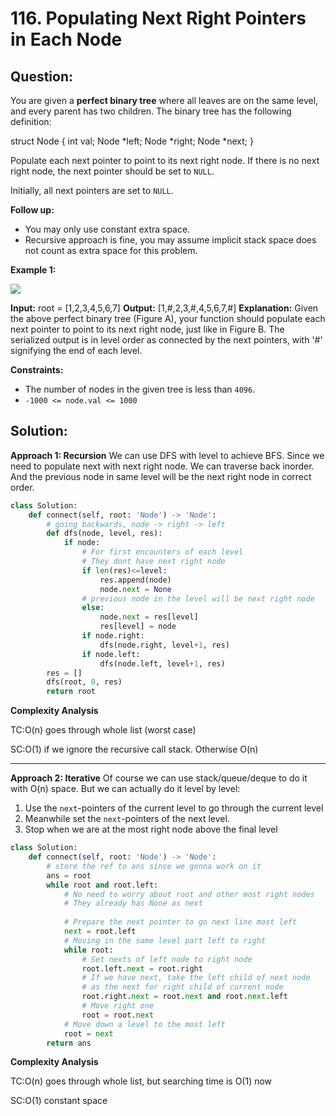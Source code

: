 
# 116. Populating Next Right Pointers in Each Node

  

  

## Question:


You are given a  **perfect binary tree** where all leaves are on the same level, and every parent has two children. The binary tree has the following definition:

struct Node {
  int val;
  Node *left;
  Node *right;
  Node *next;
}

Populate each next pointer to point to its next right node. If there is no next right node, the next pointer should be set to  `NULL`.

Initially, all next pointers are set to  `NULL`.

**Follow up:**

-   You may only use constant extra space.
-   Recursive approach is fine, you may assume implicit stack space does not count as extra space for this problem.

**Example 1:**

![](https://assets.leetcode.com/uploads/2019/02/14/116_sample.png)

**Input:** root = [1,2,3,4,5,6,7]
**Output:** [1,#,2,3,#,4,5,6,7,#]
**Explanation:** Given the above perfect binary tree (Figure A), your function should populate each next pointer to point to its next right node, just like in Figure B. The serialized output is in level order as connected by the next pointers, with '#' signifying the end of each level.

**Constraints:**

-   The number of nodes in the given tree is less than  `4096`.
-   `-1000 <= node.val <= 1000`
## Solution:

  
**Approach 1: Recursion**
We can use DFS with level to achieve BFS.
Since we need to populate next with next right node.
We can traverse back inorder. And the previous node in same level will be the next right node in correct order.
```python
class Solution:
    def connect(self, root: 'Node') -> 'Node':
	    # going backwards, node -> right -> left
        def dfs(node, level, res):
            if node:
		        # For first encounters of each level
		        # They dont have next right node
                if len(res)<=level:
                    res.append(node)
                    node.next = None
		        # previous node in the level will be next right node
                else:
                    node.next = res[level]
                    res[level] = node
                if node.right:
                    dfs(node.right, level+1, res)
                if node.left:
                    dfs(node.left, level+1, res)
        res = []
        dfs(root, 0, res)
        return root
```
  

**Complexity Analysis**

TC:O(n) goes through whole list (worst case)

SC:O(1) if we ignore the recursive call stack. Otherwise O(n)

---

**Approach 2: Iterative**
Of course we can use stack/queue/deque to do it with O(n) space.
But we can actually do it level by level:
1. Use the `next`-pointers of the current level to go through the current level
2. Meanwhile set the `next`-pointers of the next level.
3. Stop when we are at the most right node above the final level
```python
class Solution:
    def connect(self, root: 'Node') -> 'Node':
        # store the ref to ans since we gonna work on it
        ans = root
        while root and root.left:
	        # No need to worry about root and other most right nodes
	        # They already has None as next
	        
	        # Prepare the next pointer to go next line most left
            next = root.left
            # Moving in the same level part left to right
            while root:
	            # Set nexts of left node to right node
                root.left.next = root.right
                # If we have next, take the left child of next node
                # as the next for right child of current node
                root.right.next = root.next and root.next.left
                # Move right one
                root = root.next
	        # Move down a level to the most left
            root = next
        return ans
```
  

**Complexity Analysis**

  

TC:O(n) goes through whole list, but searching time is O(1) now

SC:O(1) constant space